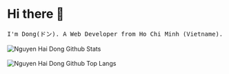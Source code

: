 # Hi there 👋

<p align="start">
  <samp>
I'm Dong(ドン). A Web Developer from Ho Chi Minh (Vietname).
  </samp>
  <br/>
  <br/>
  <img src="https://github-readme-stats.vercel.app/api?username=haidongNg&count_private=true&show_icons=true" alt="Nguyen Hai Dong Github Stats"></img>
  <br/>
  <br/>
  <img src="https://github-readme-stats.vercel.app/api/top-langs/?username=haidongNg&langs_count=10&exclude_repo=mi-card-flutter&layout=compact" alt="Nguyen Hai Dong Github Top Langs"></img>
</p>

<!--
**haidongNg/haidongNg** is a ✨ _special_ ✨ repository because its `README.md` (this file) appears on your GitHub profile.

Here are some ideas to get you started:

- 🔭 I’m currently working on ...
- 🌱 I’m currently learning ...
- 👯 I’m looking to collaborate on ...
- 🤔 I’m looking for help with ...
- 💬 Ask me about ...
- 📫 How to reach me: ...
- 😄 Pronouns: ...
- ⚡ Fun fact: ...
-->

